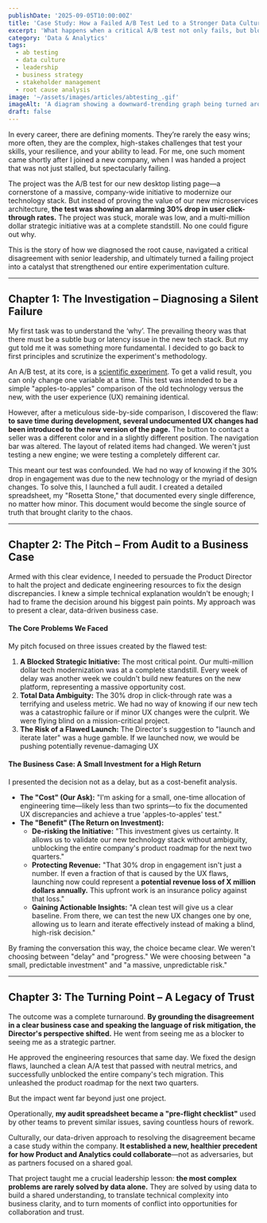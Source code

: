 ```yaml
---
publishDate: '2025-09-05T10:00:00Z'
title: 'Case Study: How a Failed A/B Test Led to a Stronger Data Culture'
excerpt: 'What happens when a critical A/B test not only fails, but blocks a company-wide initiative? This story unpacks how diagnosing the root cause, navigating leadership conflict, and reframing data into business impact turned failure into a cultural win.'
category: 'Data & Analytics'
tags:
  - ab testing
  - data culture
  - leadership
  - business strategy
  - stakeholder management
  - root cause analysis
image: '~/assets/images/articles/abtesting_.gif'
imageAlt: 'A diagram showing a downward-trending graph being turned around into an upward-trending one, symbolizing a business turnaround.'
draft: false
---
```


In every career, there are defining moments. They’re rarely the easy wins; more often, they are the complex, high-stakes challenges that test your skills, your resilience, and your ability to lead. For me, one such moment came shortly after I joined a new company, when I was handed a project that was not just stalled, but spectacularly failing.

The project was the A/B test for our new desktop listing page—a cornerstone of a massive, company-wide initiative to modernize our technology stack. But instead of proving the value of our new microservices architecture, **the test was showing an alarming 30% drop in user click-through rates.** The project was stuck, morale was low, and a multi-million dollar strategic initiative was at a complete standstill. No one could figure out why.

This is the story of how we diagnosed the root cause, navigated a critical disagreement with senior leadership, and ultimately turned a failing project into a catalyst that strengthened our entire experimentation culture.

---

## Chapter 1: The Investigation – Diagnosing a Silent Failure

My first task was to understand the ‘why’. The prevailing theory was that there must be a subtle bug or latency issue in the new tech stack. But my gut told me it was something more fundamental. I decided to go back to first principles and scrutinize the experiment's methodology.

An A/B test, at its core, is a [scientific experiment](https://hbr.org/2017/06/a-refresher-on-ab-testing). To get a valid result, you can only change one variable at a time. This test was intended to be a simple "apples-to-apples" comparison of the old technology versus the new, with the user experience (UX) remaining identical.

However, after a meticulous side-by-side comparison, I discovered the flaw: **to save time during development, several undocumented UX changes had been introduced to the new version of the page.** The button to contact a seller was a different color and in a slightly different position. The navigation bar was altered. The layout of related items had changed. We weren't just testing a new engine; we were testing a completely different car.

This meant our test was confounded. We had no way of knowing if the 30% drop in engagement was due to the new technology or the myriad of design changes. To solve this, I launched a full audit. I created a detailed spreadsheet, my "Rosetta Stone," that documented every single difference, no matter how minor. This document would become the single source of truth that brought clarity to the chaos.

---

## Chapter 2: The Pitch – From Audit to a Business Case

Armed with this clear evidence, I needed to persuade the Product Director to halt the project and dedicate engineering resources to fix the design discrepancies. I knew a simple technical explanation wouldn't be enough; I had to frame the decision around his biggest pain points. My approach was to present a clear, data-driven business case.

#### **The Core Problems We Faced**

My pitch focused on three issues created by the flawed test:
1.  **A Blocked Strategic Initiative:** The most critical point. Our multi-million dollar tech modernization was at a complete standstill. Every week of delay was another week we couldn't build new features on the new platform, representing a massive opportunity cost.
2.  **Total Data Ambiguity:** The 30% drop in click-through rate was a terrifying and useless metric. We had no way of knowing if our new tech was a catastrophic failure or if minor UX changes were the culprit. We were flying blind on a mission-critical project.
3.  **The Risk of a Flawed Launch:** The Director's suggestion to "launch and iterate later" was a huge gamble. If we launched now, we would be pushing potentially revenue-damaging UX

#### **The Business Case: A Small Investment for a High Return**

I presented the decision not as a delay, but as a cost-benefit analysis.

* **The "Cost" (Our Ask):** "I'm asking for a small, one-time allocation of engineering time—likely less than two sprints—to fix the documented UX discrepancies and achieve a true 'apples-to-apples' test."
* **The "Benefit" (The Return on Investment):**
    * **De-risking the Initiative:** "This investment gives us certainty. It allows us to validate our new technology stack without ambiguity, unblocking the entire company's product roadmap for the next two quarters."
    * **Protecting Revenue:** "That 30% drop in engagement isn't just a number. If even a fraction of that is caused by the UX flaws, launching now could represent a **potential revenue loss of X million dollars annually.** This upfront work is an insurance policy against that loss."
    * **Gaining Actionable Insights:** "A clean test will give us a clear baseline. From there, we can test the new UX changes one by one, allowing us to learn and iterate effectively instead of making a blind, high-risk decision."

By framing the conversation this way, the choice became clear. We weren't choosing between "delay" and "progress." We were choosing between "a small, predictable investment" and "a massive, unpredictable risk."

---

## Chapter 3: The Turning Point – A Legacy of Trust

The outcome was a complete turnaround. **By grounding the disagreement in a clear business case and speaking the language of risk mitigation, the Director's perspective shifted.** He went from seeing me as a blocker to seeing me as a strategic partner.

He approved the engineering resources that same day. We fixed the design flaws, launched a clean A/A test that passed with neutral metrics, and successfully unblocked the entire company's tech migration. This unleashed the product roadmap for the next two quarters.

But the impact went far beyond just one project.

Operationally, **my audit spreadsheet became a "pre-flight checklist"** used by other teams to prevent similar issues, saving countless hours of rework.

Culturally, our data-driven approach to resolving the disagreement became a case study within the company. **It established a new, healthier precedent for how Product and Analytics could collaborate**—not as adversaries, but as partners focused on a shared goal.

That project taught me a crucial leadership lesson: **the most complex problems are rarely solved by data alone.** They are solved by using data to build a shared understanding, to translate technical complexity into business clarity, and to turn moments of conflict into opportunities for collaboration and trust.